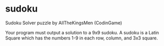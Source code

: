 # sudoku

Sudoku Solver puzzle by AllTheKingsMen (CodinGame)

Your program must output a solution to a 9x9 sudoku. A sudoku is a Latin Square which has the numbers 1-9 in each row, column, and 3x3 square.
